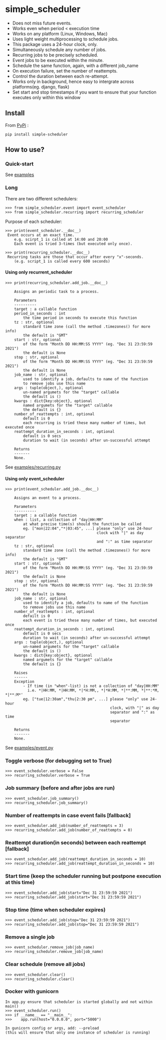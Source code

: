# simple_scheduler
- Does not miss future events.
- Works even when period < execution time
- Works on any platform (Linux, Windows, Mac)
- Uses light weight multiprocessing to schedule jobs.
- This package uses a 24-hour clock, only.
- Simultaneously schedule any number of jobs.
- Recurring jobs to be precisely scheduled.
- Event jobs to be executed within the minute.
- Schedule the same function, again, with a different job_name
- On execution failure, set the number of reattempts.
- Control the duration between each re-attempt.
- Works only in background, hence easy to intergrate across platforms(eg. django, flask)
- Set start and stop timestamps if you want to ensure that your function executes only within this window

## Install
From [PyPi](https://pypi.org/project/simple_scheduler/) :

    pip install simple-scheduler

## How to use?

### Quick-start
See [examples](https://github.com/Vernal-Inertia/simple_scheduler/tree/main/examples/)

### Long
There are two different schedulers:

    >>> from simple_scheduler.event import event_scheduler    
    >>> from simple_scheduler.recurring import recurring_scheduler

Purpose of each scheduler:

    >>> print(event_scheduler.__doc__)
     Event occurs at an exact time.
        e.g. scirpt_1 is called at 14:00 and 20:00
        Each event is tried 3-times (but executed only once).

    >>> print(recurring_scheduler.__doc__)
     Recurring tasks are those that occur after every "x"-seconds.
        (e.g. script_1 is called every 600 seconds)

#### Using only recurrent_scheduler

    >>> print(recurring_scheduler.add_job.__doc__)

        Assigns an periodic task to a process.

        Parameters
        ----------
        target : a callable function
        period_in_seconds : int
            the time period in seconds to execute this function
        tz : str, optional
            standard time zone (call the method .timezones() for more info)
            the default is "GMT"
        start : str, optional
            of the form "Month DD HH:MM:SS YYYY" (eg. "Dec 31 23:59:59 2021")
            the default is None
        stop : str, optional
            of the form "Month DD HH:MM:SS YYYY" (eg. "Dec 31 23:59:59 2021")
            the default is None
        job_name : str, optional
            used to identify a job, defaults to name of the function
            to remove jobs use this name
        args : tuple(object,), optional
            un-named argumets for the "target" callable
            the default is ()
        kwargs : dict{key:object}, optional
            named argumets for the "target" callable
            the default is {}
        number_of_reattempts : int, optional
            default is 0
            each recurring is tried these many number of times, but executed once
        reattempt_duration_in_seconds : int, optional
            default is 0 secs
            duration to wait (in seconds) after un-successful attempt

        Returns
        -------
        None.


See [examples/recurring.py](https://github.com/Vernal-Inertia/simple_scheduler/blob/main/examples/recurring.py)

#### Using only event_scheduler

    >>> print(event_scheduler.add_job.__doc__)

        Assigns an event to a process.

        Parameters
        ----------
        target : a callable function
        when : list, a collection of "day|HH:MM"
            at what precise time(s) should the function be called
            eg. ["mon|22:04","*|03:45", ...] please "only" use 24-hour
                                             clock with "|" as day separator
                                             and ":" as time separator
        tz : str, optional
            standard time zone (call the method .timezones() for more info)
            the default is "GMT"
        start : str, optional
            of the form "Month DD HH:MM:SS YYYY" (eg. "Dec 31 23:59:59 2021")
            the default is None
        stop : str, optional
            of the form "Month DD HH:MM:SS YYYY" (eg. "Dec 31 23:59:59 2021")
            the default is None
        job_name : str, optional
            used to identify a job, defaults to name of the function
            to remove jobs use this name
        number_of_reattempts : int, optional
            defailt is 0
            each event is tried these many number of times, but executed once
        reattempt_duration_in_seconds : int, optional
            default is 0 secs
            duration to wait (in seconds) after un-successful attempt
        args : tuple(object,), optional
            un-named argumets for the "target" callable
            the default is ()
        kwargs : dict{key:object}, optional
            named argumets for the "target" callable
            the default is {}

        Raises
        ------
        Exception
            - If time (in "when"-list) is not a collection of "day|HH:MM"
              i.e. *|HH:MM, *|HH:MM, *|*H:MM,, *|*H:MM, *|**:MM, *|**:*M, *|**:M*'
            eg. ["tue|12:30am","thu|2:30 pm", ...] please "only" use 24-hour
                                                   clock, with "|" as day
                                                   separator and ":" as time
                                                   separator

        Returns
        -------
        None.

See [examples/event.py](https://github.com/Vernal-Inertia/simple_scheduler/blob/main/examples/event.py)

### Toggle verbose (for debugging set to True)
    >>> event_scheduler.verbose = False
    >>> recurring_scheduler.verbose = True

### Job summary (before and after jobs are run)
    >>> event_scheduler.job_summary()
    >>> recurring_scheduler.job_summary()
    
### Number of reattempts in case event fails [fallback]
    >>> event_scheduler.add_job(number_of_reattempts = 3)
    >>> recurring_scheduler.add_job(number_of_reattempts = 0)

### Reattempt duration(in seconds) between each reattempt [fallback]
    >>> event_scheduler.add_job(reattempt_duration_in_seconds = 10)
    >>> recurring_scheduler.add_job(reattempt_duration_in_seconds = 10)

### Start time (keep the scheduler running but postpone execution at this time)
    >>> event_scheduler.add_job(start="Dec 31 23:59:59 2021")
    >>> recurring_scheduler.add_job(start="Dec 31 23:59:59 2021")
    
### Stop time (time when scheduler expires)
    >>> event_scheduler.add_job(stop="Dec 31 23:59:59 2021")
    >>> recurring_scheduler.add_job(stop="Dec 31 23:59:59 2021")
    
### Remove a single job
    >>> event_scheduler.remove_job(job_name)
    >>> recurring_scheduler.remove_job(job_name)
    
### Clear schedule (remove all jobs)
    >>> event_scheduler.clear()
    >>> recurring_scheduler.clear()
    
### Docker with gunicorn
    In app.py ensure that scheduler is started globally and not within main()
    >>> event_scheduler.run()
    >>> if __name__ == "__main__":
    >>>    app.run(host="0.0.0.0", port="5000")

    In gunicorn config or args, add: --preload
    (this will ensure that only one instance of scheduler is running)    